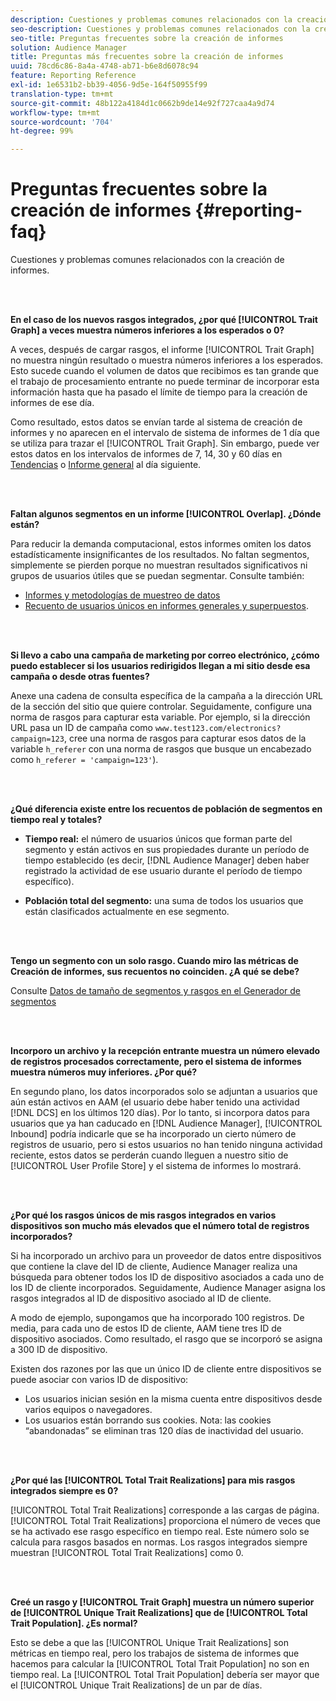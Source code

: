 ```yaml
---
description: Cuestiones y problemas comunes relacionados con la creación de informes.
seo-description: Cuestiones y problemas comunes relacionados con la creación de informes.
seo-title: Preguntas frecuentes sobre la creación de informes
solution: Audience Manager
title: Preguntas más frecuentes sobre la creación de informes
uuid: 78cd6c86-8a4a-4748-ab71-b6e8d6078c94
feature: Reporting Reference
exl-id: 1e6531b2-bb39-4056-9d5e-164f50955f99
translation-type: tm+mt
source-git-commit: 48b122a4184d1c0662b9de14e92f727caa4a9d74
workflow-type: tm+mt
source-wordcount: '704'
ht-degree: 99%

---
```


# Preguntas frecuentes sobre la creación de informes {#reporting-faq}

Cuestiones y problemas comunes relacionados con la creación de informes.

<br> 

<!-- 

faq_reports.xml

 -->

**En el caso de los nuevos rasgos integrados, ¿por qué [!UICONTROL Trait Graph] a veces muestra números inferiores a los esperados o 0?**

A veces, después de cargar rasgos, el informe [!UICONTROL Trait Graph] no muestra ningún resultado o muestra números inferiores a los esperados. Esto sucede cuando el volumen de datos que recibimos es tan grande que el trabajo de procesamiento entrante no puede terminar de incorporar esta información hasta que ha pasado el límite de tiempo para la creación de informes de ese día.

Como resultado, estos datos se envían tarde al sistema de creación de informes y no aparecen en el intervalo de sistema de informes de 1 día que se utiliza para trazar el [!UICONTROL Trait Graph]. Sin embargo, puede ver estos datos en los intervalos de informes de 7, 14, 30 y 60 días en [Tendencias](../reporting/trend-reports.md#trend-report-overview) o [Informe general](../reporting/general-reports.md#general-reports-overview) al día siguiente.

<br> 

**Faltan algunos segmentos en un informe [!UICONTROL Overlap]. ¿Dónde están?**

Para reducir la demanda computacional, estos informes omiten los datos estadísticamente insignificantes de los resultados. No faltan segmentos, simplemente se pierden porque no muestran resultados significativos ni grupos de usuarios útiles que se puedan segmentar. Consulte también:

* [Informes y metodologías de muestreo de datos](../reporting/report-sampling.md)
* [Recuento de usuarios únicos en informes generales y superpuestos](../reporting/unique-user-counts.md).

<br> 

**Si llevo a cabo una campaña de marketing por correo electrónico, ¿cómo puedo establecer si los usuarios redirigidos llegan a mi sitio desde esa campaña o desde otras fuentes?**

Anexe una cadena de consulta específica de la campaña a la dirección URL de la sección del sitio que quiere controlar. Seguidamente, configure una norma de rasgos para capturar esta variable. Por ejemplo, si la dirección URL pasa un ID de campaña como `www.test123.com/electronics?campaign=123`, cree una norma de rasgos para capturar esos datos de la variable `h_referer` con una norma de rasgos que busque un encabezado como `h_referer = 'campaign=123'`).

<br> 

**¿Qué diferencia existe entre los recuentos de población de segmentos en tiempo real y totales?**

* **Tiempo real:** el número de usuarios únicos que forman parte del segmento y están activos en sus propiedades durante un período de tiempo establecido (es decir, [!DNL Audience Manager] deben haber registrado la actividad de ese usuario durante el período de tiempo específico).

* **Población total del segmento:** una suma de todos los usuarios que están clasificados actualmente en ese segmento.

<!-- 

<p> <b>Why is data available for total fires for traits but not segments?</b> </p> 
<p>Total fires correspond to page loads. Total trait fires provide the number of times that specific trait has fired. This number will always be equal to, or greater than, your unique user count. By contrast, segments are audience profiles that represent groups of users. Segments don't correlate to page loads or views because they're tied to logic that classifies users based on rules, not individual traits. </p>

 -->

<br> 

**Tengo un segmento con un solo rasgo. Cuando miro las métricas de Creación de informes, sus recuentos no coinciden. ¿A qué se debe?**

Consulte [Datos de tamaño de segmentos y rasgos en el Generador de segmentos](../features/segments/segment-builder-data.md)

<br> 

<!-- 

<p> <b>Why would there be a difference between real-time segment population and the unique values?</b> </p> 
<p>Audience Manager uses different methodologies to count traits and segments. </p> 
<p>For traits, the uniques metric represents receipt of data collection. Every time a visitor realizes a particular trait, either in real-time via the DCS, or offline via Inbound, the uniques for that trait goes up by 1. </p> 
<p>For example, a trait uniques of 2,340 over the range of seven days means that 2,340 unique visitors realized that trait over the last seven days. </p> 
<p>Segments are counted differently because their primary purpose is to help you understand your audience better. Every time Audience Manager sees a visitor in real-time who is a member of a given segment, even if that segment isn’t being newly realized or re-realized on a request, the uniques for that segment goes up by 1. </p> 
<p>For example, a segment uniques of 5,000 over the range of seven days means that Audience Manager saw 5,000 unique users in real-time data-collection events over the last seven days who were members of that segment at the time that Audience Manager saw them, regardless of whether that was a new membership or a pre-existing one. </p>

 -->

**Incorporo un archivo y la recepción entrante muestra un número elevado de registros procesados correctamente, pero el sistema de informes muestra números muy inferiores. ¿Por qué?**

En segundo plano, los datos incorporados solo se adjuntan a usuarios que aún están activos en AAM (el usuario debe haber tenido una actividad [!DNL DCS] en los últimos 120 días). Por lo tanto, si incorpora datos para usuarios que ya han caducado en [!DNL Audience Manager], [!UICONTROL Inbound] podría indicarle que se ha incorporado un cierto número de registros de usuario, pero si estos usuarios no han tenido ninguna actividad reciente, estos datos se perderán cuando lleguen a nuestro sitio de [!UICONTROL User Profile Store] y el sistema de informes lo mostrará.

<br> 

**¿Por qué los rasgos únicos de mis rasgos integrados en varios dispositivos son mucho más elevados que el número total de registros incorporados?**

Si ha incorporado un archivo para un proveedor de datos entre dispositivos que contiene la clave del ID de cliente, Audience Manager realiza una búsqueda para obtener todos los ID de dispositivo asociados a cada uno de los ID de cliente incorporados. Seguidamente, Audience Manager asigna los rasgos integrados al ID de dispositivo asociado al ID de cliente.

A modo de ejemplo, supongamos que ha incorporado 100 registros. De media, para cada uno de estos ID de cliente, AAM tiene tres ID de dispositivo asociados. Como resultado, el rasgo que se incorporó se asigna a 300 ID de dispositivo.

Existen dos razones por las que un único ID de cliente entre dispositivos se puede asociar con varios ID de dispositivo:

* Los usuarios inician sesión en la misma cuenta entre dispositivos desde varios equipos o navegadores.
* Los usuarios están borrando sus cookies. Nota: las cookies “abandonadas” se eliminan tras 120 días de inactividad del usuario.

<br> 

**¿Por qué las [!UICONTROL Total Trait Realizations] para mis rasgos integrados siempre es 0?**

[!UICONTROL Total Trait Realizations] corresponde a las cargas de página. [!UICONTROL Total Trait Realizations] proporciona el número de veces que se ha activado ese rasgo específico en tiempo real. Este número solo se calcula para rasgos basados en normas. Los rasgos integrados siempre muestran [!UICONTROL Total Trait Realizations] como 0.

<br> 

**Creé un rasgo y [!UICONTROL Trait Graph] muestra un número superior de [!UICONTROL Unique Trait Realizations] que de [!UICONTROL Total Trait Population]. ¿Es normal?**

Esto se debe a que las [!UICONTROL Unique Trait Realizations] son métricas en tiempo real, pero los trabajos de sistema de informes que hacemos para calcular la [!UICONTROL Total Trait Population] no son en tiempo real. La [!UICONTROL Total Trait Population] debería ser mayor que el [!UICONTROL Unique Trait Realizations] de un par de días.
